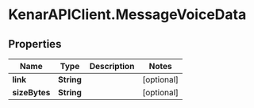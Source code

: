 # KenarAPIClient.MessageVoiceData

## Properties

Name | Type | Description | Notes
------------ | ------------- | ------------- | -------------
**link** | **String** |  | [optional] 
**sizeBytes** | **String** |  | [optional] 


